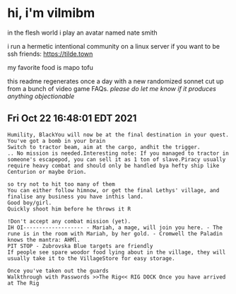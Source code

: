 # hi, i'm vilmibm

in the flesh world i play an avatar named nate smith

i run a hermetic intentional community on a linux server if you want to be ssh friends: https://tilde.town

my favorite food is mapo tofu

this readme regenerates once a day with a new randomized sonnet cut up from a bunch of video game FAQs.
_please do let me know if it produces anything objectionable_

## Fri Oct 22 16:48:01 EDT 2021

    Humility, BlackYou will now be at the final destination in your quest.
    You've got a bomb in your brain
    Switch to tractor beam, aim at the cargo, andhit the trigger.
    .. No mission is needed.Interesting note: If you managed to tractor in someone's escapepod, you can sell it as 1 ton of slave.Piracy usually require heavy combat and should only be handled bya hefty ship like Centurion or maybe Orion.
    
    so try not to hit too many of them
    You can either follow himnow, or get the final Lethys' village, and finalise any business you have inthis land.
    Good boy/girl.
    Quickly shoot him before he throws it R
    
    !Don't accept any combat mission (yet).
    IH OI------------------- - Mariah, a mage, will join you here. - The rune is in the room with Mariah, by her gold. - Cromwell the Paladin knows the mantra: AHMl.
    PIT STOP - Zubrovska Blue targets are friendly
    If people see spare woodor food lying about in the village, they will usually take it to the VillageStore for easy storage.
    
    Once you've taken out the guards
    Walkthrough with Passwords >>The Rig<< RIG DOCK Once you have arrived at The Rig
